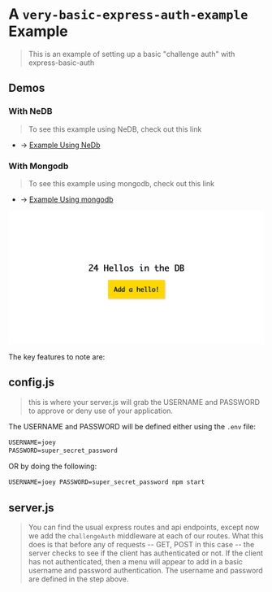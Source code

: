 # A `very-basic-express-auth-example` Example
> This is an example of setting up a basic "challenge auth" with express-basic-auth


## Demos

### With NeDB
> To see this example using NeDB, check out this link
- → [Example Using NeDb](https://github.com/joeyklee/very-basic-express-auth-example/tree/with-nedb)

### With Mongodb
> To see this example using mongodb, check out this link
- → [Example Using mongodb](https://github.com/joeyklee/very-basic-express-auth-example/tree/with-mongodb)


![header image](assets/very-basic-auth-demo.png)

The key features to note are:

## config.js
> this is where your server.js will grab the USERNAME and PASSWORD to approve or deny use of your application. 

The USERNAME and PASSWORD will be defined either using the `.env` file:

```txt
USERNAME=joey
PASSWORD=super_secret_password
```

OR by doing the following:

```txt
USERNAME=joey PASSWORD=super_secret_password npm start
```

## server.js
> You can find the usual express routes and api endpoints, except now we add the `challengeAuth` middleware at each of our routes. What this does is that before any of requests -- GET, POST in this case -- the server checks to see if the client has authenticated or not. If the client has not authenticated, then a menu will appear to add in a basic username and password authentication. The username and password are defined in the step above.


